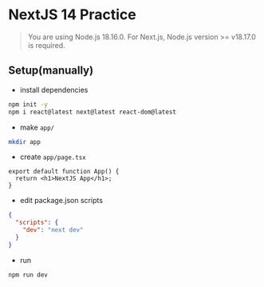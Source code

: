 # NextJS 14 Practice

> You are using Node.js 18.16.0. For Next.js, Node.js version >= v18.17.0 is required.

## Setup(manually)

- install dependencies

```bash
npm init -y
npm i react@latest next@latest react-dom@latest
```

- make `app/`

```bash
mkdir app
```

- create `app/page.tsx`

```tsx
export default function App() {
  return <h1>NextJS App</h1>;
}
```

- edit package.json scripts

```json
{
  "scripts": {
    "dev": "next dev"
  }
}
```

- run

```bash
npm run dev
```
